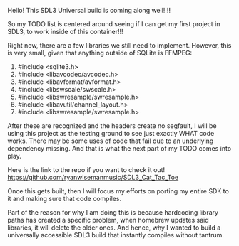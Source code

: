 Hello! This SDL3 Universal build is coming along well!!!!

So my TODO list is centered around seeing if I can get my first project
in SDL3, to work inside of this container!!!

Right now, there are a few libraries we still need to implement. However,
this is very small, given that anything outside of SQLite is FFMPEG:
1. #include <sqlite3.h>
2. #include <libavcodec/avcodec.h>
3. #include <libavformat/avformat.h>
4. #include <libswscale/swscale.h>
5. #include <libswresample/swresample.h>
6. #include <libavutil/channel_layout.h>
7. #include <libswresample/swresample.h>

After these are recognized and the headers create no segfault, I will
be using this project as the testing ground to see just exactly WHAT code
works. There may be some uses of code that fail due to an underlying
dependency missing. And that is what the next part of my TODO comes into
play. 

Here is the link to the repo if you want to check it out!
https://github.com/ryanwisemanmusic/SDL3_Cat_Tac_Toe

Once this gets built, then I will focus my efforts on porting my entire
SDK to it and making sure that code compiles.

Part of the reason for why I am doing this is because hardcoding library
paths has created a specific problem, when homebrew updates said libraries,
it will delete the older ones. And hence, why I wanted to build a 
universally accessible SDL3 build that instantly compiles without tantrum.